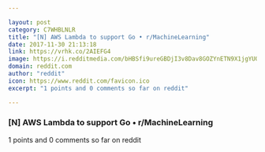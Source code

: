 ```yaml
---

layout: post
category: C7WHBLNLR
title: "[N] AWS Lambda to support Go • r/MachineLearning"
date: 2017-11-30 21:13:18
link: https://vrhk.co/2AIEFG4
image: https://i.redditmedia.com/bHBSfi9ureGBDjI3v8Dav8GOZYnETN9X1jgYUOAxWg8.jpg?w=320&s=478305369d73af8c712f90129c9179ac
domain: reddit.com
author: "reddit"
icon: https://www.reddit.com/favicon.ico
excerpt: "1 points and 0 comments so far on reddit"

---
```


### [N] AWS Lambda to support Go • r/MachineLearning

1 points and 0 comments so far on reddit